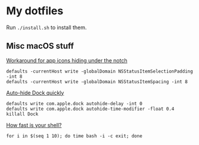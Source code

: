 # My dotfiles

Run `./install.sh` to install them.

## Misc macOS stuff

[Workaround for app icons hiding under the notch](https://flaky.build/built-in-workaround-for-applications-hiding-under-the-macbook-pro-notch)

```
defaults -currentHost write -globalDomain NSStatusItemSelectionPadding -int 8
defaults -currentHost write -globalDomain NSStatusItemSpacing -int 8
```

[Auto-hide Dock quickly](https://registerspill.thorstenball.com/p/new-year-new-job-new-machine)

```
defaults write com.apple.dock autohide-delay -int 0
defaults write com.apple.dock autohide-time-modifier -float 0.4
killall Dock
```

[How fast is your shell?](https://registerspill.thorstenball.com/p/how-fast-is-your-shell)

```
for i in $(seq 1 10); do time bash -i -c exit; done
```
